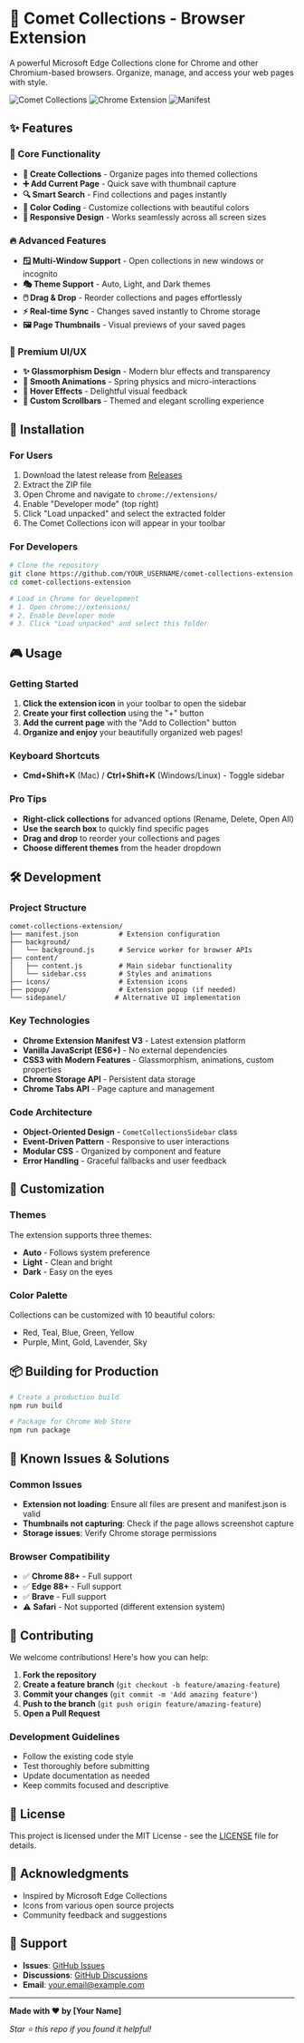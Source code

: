 # 🚀 Comet Collections - Browser Extension

A powerful Microsoft Edge Collections clone for Chrome and other Chromium-based browsers. Organize, manage, and access your web pages with style.

![Comet Collections](https://img.shields.io/badge/version-1.0.0-blue)
![Chrome Extension](https://img.shields.io/badge/platform-Chrome%20Extension-green)
![Manifest](https://img.shields.io/badge/manifest-v3-orange)

## ✨ Features

### 🎯 Core Functionality
- **📁 Create Collections** - Organize pages into themed collections
- **➕ Add Current Page** - Quick save with thumbnail capture
- **🔍 Smart Search** - Find collections and pages instantly  
- **🎨 Color Coding** - Customize collections with beautiful colors
- **📱 Responsive Design** - Works seamlessly across all screen sizes

### 🔥 Advanced Features
- **🪟 Multi-Window Support** - Open collections in new windows or incognito
- **🎭 Theme Support** - Auto, Light, and Dark themes
- **🖱️ Drag & Drop** - Reorder collections and pages effortlessly
- **⚡ Real-time Sync** - Changes saved instantly to Chrome storage
- **🖼️ Page Thumbnails** - Visual previews of your saved pages

### 🎨 Premium UI/UX
- **✨ Glassmorphism Design** - Modern blur effects and transparency
- **🌊 Smooth Animations** - Spring physics and micro-interactions
- **🎪 Hover Effects** - Delightful visual feedback
- **📜 Custom Scrollbars** - Themed and elegant scrolling experience

## 🚀 Installation

### For Users
1. Download the latest release from [Releases](https://github.com/YOUR_USERNAME/comet-collections-extension/releases)
2. Extract the ZIP file
3. Open Chrome and navigate to `chrome://extensions/`
4. Enable "Developer mode" (top right)
5. Click "Load unpacked" and select the extracted folder
6. The Comet Collections icon will appear in your toolbar

### For Developers
```bash
# Clone the repository
git clone https://github.com/YOUR_USERNAME/comet-collections-extension.git
cd comet-collections-extension

# Load in Chrome for development
# 1. Open chrome://extensions/
# 2. Enable Developer mode
# 3. Click "Load unpacked" and select this folder
```

## 🎮 Usage

### Getting Started
1. **Click the extension icon** in your toolbar to open the sidebar
2. **Create your first collection** using the "+" button
3. **Add the current page** with the "Add to Collection" button
4. **Organize and enjoy** your beautifully organized web pages!

### Keyboard Shortcuts
- **Cmd+Shift+K** (Mac) / **Ctrl+Shift+K** (Windows/Linux) - Toggle sidebar

### Pro Tips
- **Right-click collections** for advanced options (Rename, Delete, Open All)
- **Use the search box** to quickly find specific pages
- **Drag and drop** to reorder your collections and pages
- **Choose different themes** from the header dropdown

## 🛠️ Development

### Project Structure
```
comet-collections-extension/
├── manifest.json          # Extension configuration
├── background/
│   └── background.js      # Service worker for browser APIs
├── content/
│   ├── content.js         # Main sidebar functionality
│   └── sidebar.css        # Styles and animations
├── icons/                 # Extension icons
├── popup/                 # Extension popup (if needed)
└── sidepanel/            # Alternative UI implementation
```

### Key Technologies
- **Chrome Extension Manifest V3** - Latest extension platform
- **Vanilla JavaScript (ES6+)** - No external dependencies
- **CSS3 with Modern Features** - Glassmorphism, animations, custom properties
- **Chrome Storage API** - Persistent data storage
- **Chrome Tabs API** - Page capture and management

### Code Architecture
- **Object-Oriented Design** - `CometCollectionsSidebar` class
- **Event-Driven Pattern** - Responsive to user interactions
- **Modular CSS** - Organized by component and feature
- **Error Handling** - Graceful fallbacks and user feedback

## 🎨 Customization

### Themes
The extension supports three themes:
- **Auto** - Follows system preference
- **Light** - Clean and bright
- **Dark** - Easy on the eyes

### Color Palette
Collections can be customized with 10 beautiful colors:
- Red, Teal, Blue, Green, Yellow
- Purple, Mint, Gold, Lavender, Sky

## 📦 Building for Production

```bash
# Create a production build
npm run build

# Package for Chrome Web Store
npm run package
```

## 🐛 Known Issues & Solutions

### Common Issues
- **Extension not loading**: Ensure all files are present and manifest.json is valid
- **Thumbnails not capturing**: Check if the page allows screenshot capture
- **Storage issues**: Verify Chrome storage permissions

### Browser Compatibility
- ✅ **Chrome 88+** - Full support
- ✅ **Edge 88+** - Full support  
- ✅ **Brave** - Full support
- ⚠️ **Safari** - Not supported (different extension system)

## 🤝 Contributing

We welcome contributions! Here's how you can help:

1. **Fork the repository**
2. **Create a feature branch** (`git checkout -b feature/amazing-feature`)
3. **Commit your changes** (`git commit -m 'Add amazing feature'`)
4. **Push to the branch** (`git push origin feature/amazing-feature`)
5. **Open a Pull Request**

### Development Guidelines
- Follow the existing code style
- Test thoroughly before submitting
- Update documentation as needed
- Keep commits focused and descriptive

## 📜 License

This project is licensed under the MIT License - see the [LICENSE](LICENSE) file for details.

## 🎉 Acknowledgments

- Inspired by Microsoft Edge Collections
- Icons from various open source projects
- Community feedback and suggestions

## 📧 Support

- **Issues**: [GitHub Issues](https://github.com/YOUR_USERNAME/comet-collections-extension/issues)
- **Discussions**: [GitHub Discussions](https://github.com/YOUR_USERNAME/comet-collections-extension/discussions)
- **Email**: your.email@example.com

---

**Made with ❤️ by [Your Name]**

*Star ⭐ this repo if you found it helpful!*